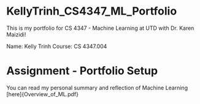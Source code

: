 # KellyTrinh_CS4347_ML_Portfolio
This is my portfolio for CS 4347 - Machine Learning at UTD with Dr. Karen Maizidi!

Name: Kelly Trinh
Course: CS 4347.004

# Assignment - Portfolio Setup
You can read my personal summary and reflection of Machine Learning [here]{Overview_of_ML.pdf}
